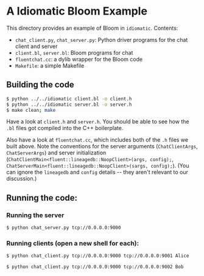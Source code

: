 # A Idiomatic Bloom Example
This directory provides an example of Bloom in `idiomatic`. Contents:

- `chat_client.py`, `chat_server.py`: Python driver programs for the chat client and server
- `client.bl`, `server.bl`: Bloom programs for chat
- `fluentchat.cc`: a dylib wrapper for the Bloom code
- `Makefile`: a simple Makefile

## Building the code
```bash
$ python ../../idiomatic client.bl -o client.h
$ python ../../idiomatic server.bl -o server.h
$ make clean; make
```
Have a look at `client.h` and `server.h`. You should be able to see how the `.bl` files got compiled into the C++ boilerplate.

Also have a look at `fluentchat.cc`, which includes both of the `.h` files we built above. Note the conventions for the server arguments (`ChatClientArgs`, `ChatServerArgs`) and server initialization (`ChatClientMain<fluent::lineagedb::NoopClient>(args, config);`, `ChatServerMain<fluent::lineagedb::NoopClient>(sargs, config);`). (You can ignore the `lineagedb` and `config` details -- they aren't relevant to our discussion.)


## Running the code:
### Running the server
```bash
$ python chat_server.py tcp://0.0.0.0:9000
```

### Running clients (open a new shell for each):
```bash
$ python chat_client.py tcp://0.0.0.0:9000 tcp://0.0.0.0:9001 Alice
```

```bash
$ python chat_client.py tcp://0.0.0.0:9000 tcp://0.0.0.0:9002 Bob
```

